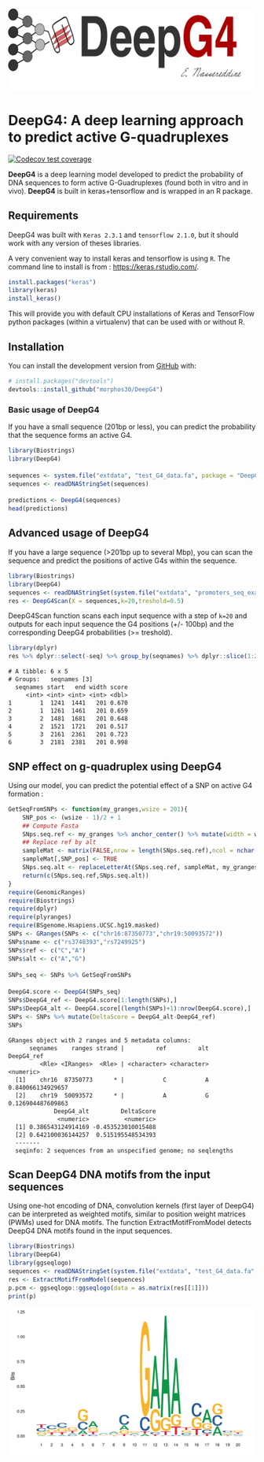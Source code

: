 
<!-- README.md is generated from README.Rmd. Please edit that file -->

![logo](logo.svg)

# **DeepG4**: A deep learning approach to predict active G-quadruplexes

<!-- badges: start -->

[![Codecov test
coverage](https://codecov.io/gh/morphos30/DeepG4/branch/master/graph/badge.svg)](https://codecov.io/gh/morphos30/DeepG4?branch=master)
<!-- badges: end -->

**DeepG4** is a deep learning model developed
to predict the probability of DNA sequences to form active G-Guadruplexes (found both in vitro and in vivo). 
**DeepG4** is built in keras+tensorflow and is wrapped in an R package. 


## Requirements

DeepG4 was built with `Keras 2.3.1` and `tensorflow 2.1.0`, but it
should work with any version of theses libraries.

A very convenient way to install keras and tensorflow is using `R`. The command line to install is from : <https://keras.rstudio.com/>.

``` r
install.packages("keras")
library(keras)
install_keras()
```

This will provide you with default CPU installations of Keras and
TensorFlow python packages (within a virtualenv) that can be used with
or without R.

## Installation

You can install the development version from
[GitHub](https://github.com/) with:

``` r
# install.packages("devtools")
devtools::install_github("morphos30/DeepG4")
```

### Basic usage of DeepG4

If you have a small sequence (201bp or less), you can predict the 
probability that the sequence forms an active G4.

``` r
library(Biostrings)
library(DeepG4)

sequences <- system.file("extdata", "test_G4_data.fa", package = "DeepG4")
sequences <- readDNAStringSet(sequences)

predictions <- DeepG4(sequences)
head(predictions)
```

## Advanced usage of DeepG4


If you have a large sequence (>201bp up to several Mbp), you can scan the sequence 
and predict the positions of active G4s within the sequence.

``` r
library(Biostrings)
library(DeepG4)
sequences <- readDNAStringSet(system.file("extdata", "promoters_seq_example.fa", package = "DeepG4"))
res <- DeepG4Scan(X = sequences,k=20,treshold=0.5)
```

DeepG4Scan function scans each input sequence with a step of 
`k=20` and outputs for each input sequence the G4 positions (+/- 100bp)
and the corresponding DeepG4 probabilities (\>= treshold).

``` r
library(dplyr)
res %>% dplyr::select(-seq) %>% group_by(seqnames) %>% dplyr::slice(1:2) %>%  head
```

    # A tibble: 6 x 5
    # Groups:   seqnames [3]
      seqnames start   end width score
         <int> <int> <int> <int> <dbl>
    1        1  1241  1441   201 0.670
    2        1  1261  1461   201 0.659
    3        2  1481  1681   201 0.648
    4        2  1521  1721   201 0.517
    5        3  2161  2361   201 0.723
    6        3  2181  2381   201 0.998

## SNP effect on g-quadruplex using DeepG4

Using our model, you can predict the potential effect of a SNP on
active G4 formation :

``` r
GetSeqFromSNPs <- function(my_granges,wsize = 201){
    SNP_pos <- (wsize - 1)/2 + 1 
    ## Compute Fasta
    SNps.seq.ref <- my_granges %>% anchor_center() %>% mutate(width = wsize) %>% getSeq(BSgenome.Hsapiens.UCSC.hg19.masked,.)
    ## Replace ref by alt
    sampleMat <- matrix(FALSE,nrow = length(SNps.seq.ref),ncol = nchar(SNps.seq.ref[1]))
    sampleMat[,SNP_pos] <- TRUE
    SNps.seq.alt <- replaceLetterAt(SNps.seq.ref, sampleMat, my_granges$alt)
    return(c(SNps.seq.ref,SNps.seq.alt))
}
require(GenomicRanges)
require(Biostrings)
require(dplyr)
require(plyranges)
require(BSgenome.Hsapiens.UCSC.hg19.masked)
SNPs <- GRanges(SNPs <- c("chr16:87350773","chr19:50093572"))
SNPs$name <- c("rs3748393","rs7249925")
SNPs$ref <- c("C","A")
SNPs$alt <- c("A","G")

SNPs_seq <- SNPs %>% GetSeqFromSNPs

DeepG4.score <- DeepG4(SNPs_seq)
SNPs$DeepG4_ref <- DeepG4.score[1:length(SNPs),]
SNPs$DeepG4_alt <- DeepG4.score[(length(SNPs)+1):nrow(DeepG4.score),]
SNPs <- SNPs %>% mutate(DeltaScore = DeepG4_alt-DeepG4_ref)
SNPs
```

    GRanges object with 2 ranges and 5 metadata columns:
          seqnames    ranges strand |         ref         alt        DeepG4_ref
             <Rle> <IRanges>  <Rle> | <character> <character>         <numeric>
      [1]    chr16  87350773      * |           C           A 0.840066134929657
      [2]    chr19  50093572      * |           A           G 0.126904487609863
                 DeepG4_alt         DeltaScore
                  <numeric>          <numeric>
      [1] 0.386543124914169 -0.453523010015488
      [2] 0.642100036144257  0.515195548534393
      -------
      seqinfo: 2 sequences from an unspecified genome; no seqlengths

## Scan DeepG4 DNA motifs from the input sequences

Using one-hot encoding of DNA, convolution kernels (first layer of DeepG4)
can be interpreted as weighted motifs, similar to position weight matrices (PWMs) used for DNA motifs. 
The function ExtractMotifFromModel detects DeepG4 DNA motifs found in the input sequences.

``` r
library(Biostrings)
library(DeepG4)
library(ggseqlogo)
sequences <- readDNAStringSet(system.file("extdata", "test_G4_data.fa", package = "DeepG4"))
res <- ExtractMotifFromModel(sequences)
p.pcm <- ggseqlogo::ggseqlogo(data = as.matrix(res[[1]]))
print(p)
```


![](best_pcm_from_kernel.svg)
